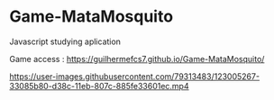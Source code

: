 # Game-MataMosquito
Javascript studying aplication

Game access : https://guilhermefcs7.github.io/Game-MataMosquito/


https://user-images.githubusercontent.com/79313483/123005267-33085b80-d38c-11eb-807c-885fe33601ec.mp4


